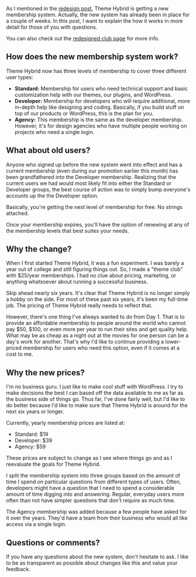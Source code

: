As I mentioned in the <a href="http://themehybrid.com/weblog/theme-hybrid-version-4-0">redesign post</a>, Theme Hybrid is getting a new membership system.  Actually, the new system has already been in place for a couple of weeks.  In this post, I want to explain the how it works in more detail for those of you with questions.

You can also check out the <a href="http://themehybrid.com/club">redesigned club page</a> for more info.

<h2>How does the new membership system work?</h2>

Theme Hybrid now has three levels of membership to cover three different user types:

<ul>
<li><strong>Standard:</strong>  Membership for users who need technical support and basic customization help with our themes, our plugins, and WordPress.</li>
<li><strong>Developer:</strong>  Membership for developers who will require additional, more in-depth help like designing and coding.  Basically, if you build stuff on top of our products or WordPress, this is the plan for you.</li>
<li><strong>Agency:</strong>  This membership is the same as the developer membership.  However, it's for design agencies who have multiple people working on projects who need a single login.</li>
</ul>

<h2>What about old users?</h2>

Anyone who signed up before the new system went into effect and has a current membership (even during our promotion earlier this month) has been grandfathered into the Developer membership.  Realizing that the current users we had would most likely fit into either the Standard or Developer groups, the best course of action was to simply bump everyone's accounts up the the Developer option.

Basically, you're getting the next level of membership for free.  No strings attached.

Once your membership expires, you'll have the option of renewing at any of the membership levels that best suites your needs.

<h2>Why the change?</h2>

When I first started Theme Hybrid, it was a fun experiment.  I was barely a year out of college and still figuring things out.  So, I made a "theme club" with $25/year memberships.  I had no clue about pricing, marketing, or anything whatsoever about running a successful business.

Skip ahead nearly six years.  It's clear that Theme Hybrid is no longer simply a hobby on the side.  For most of these past six years, it's been my full-time job.  The pricing of Theme Hybrid really needs to reflect that.

However, there's one thing I've always wanted to do from Day 1.  That is to provide an affordable membership to people around the world who cannot pay $50, $100, or even more per year to run their sites and get quality help.  What may be as cheap as a night out at the movies for one person can be a day's work for another.  That's why I'd like to continue providing a lower-priced membership for users who need this option, even if it comes at a cost to me.

<h2>Why the new prices?</h2>

I'm no business guru.  I just like to make cool stuff with WordPress.  I try to make decisions the best I can based off the data available to me as far as the business side of things go.  Thus far, I've done fairly well, but I'd like to do better because I'd like to make sure that Theme Hybrid is around for the next six years or longer.

Currently, yearly membership prices are listed at:

<ul>
<li>Standard: $19</li>
<li>Developer: $39</li>
<li>Agency: $59</li>
</ul>

These prices are subject to change as I see where things go and as I reevaluate the goals for Theme Hybrid.

I split the membership system into three groups based on the amount of time I spend on particular questions from different types of users.  Often, developers might have a question that I need to spend a considerable amount of time digging into and answering.  Regular, everyday users more often than not have simpler questions that don't require as much time.

The Agency membership was added because a few people have asked for it over the years.  They'd have a team from their business who would all like access via a single login.

<h2>Questions or comments?</h2>

If you have any questions about the new system, don't hesitate to ask.  I like to be as transparent as possible about changes like this and value your feedback.